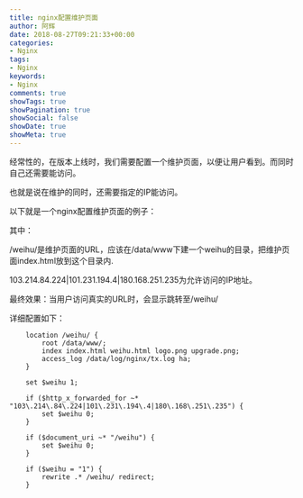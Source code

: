 ```yaml
---
title: nginx配置维护页面
author: 阿辉
date: 2018-08-27T09:21:33+00:00
categories:
- Nginx
tags:
- Nginx
keywords:
- Nginx
comments: true
showTags: true
showPagination: true
showSocial: false
showDate: true
showMeta: true
---
```

经常性的，在版本上线时，我们需要配置一个维护页面，以便让用户看到。而同时自己还需要能访问。

也就是说在维护的同时，还需要指定的IP能访问。

以下就是一个nginx配置维护页面的例子：

其中：

/weihu/是维护页面的URL，应该在/data/www下建一个weihu的目录，把维护页面index.html放到这个目录内.

103\.214\.84\.224|101\.231\.194\.4|180\.168\.251\.235为允许访问的IP地址。

最终效果：当用户访问真实的URL时，会显示跳转至/weihu/

<!--more-->

详细配置如下：
```
    location /weihu/ {
        root /data/www/;
        index index.html weihu.html logo.png upgrade.png;
        access_log /data/log/nginx/tx.log ha;
    }

    set $weihu 1;

    if ($http_x_forwarded_for ~* "103\.214\.84\.224|101\.231\.194\.4|180\.168\.251\.235") {
        set $weihu 0;
    }

    if ($document_uri ~* "/weihu") {
        set $weihu 0;
    }

    if ($weihu = "1") {
        rewrite .* /weihu/ redirect;
    }

```